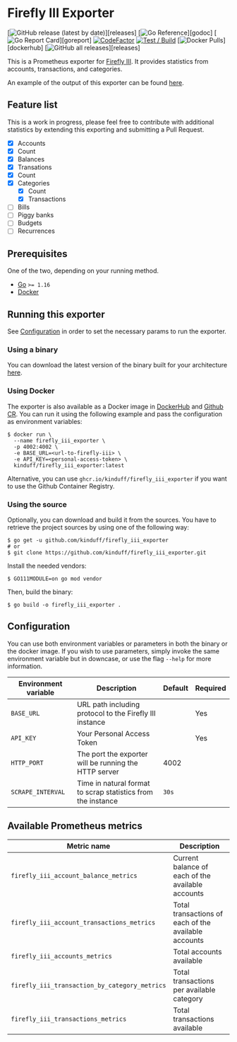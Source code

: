 # Firefly III Exporter

[![GitHub release (latest by date)](https://img.shields.io/github/v/release/kinduff/firefly_iii_exporter?)][releases]
[![Go Reference](https://pkg.go.dev/badge/github.com/kinduff/firefly_iii_exporter.svg?)][godoc]
[![Go Report Card](https://goreportcard.com/badge/github.com/kinduff/firefly_iii_exporter?)][goreport]
[![CodeFactor](https://www.codefactor.io/repository/github/kinduff/firefly_iii_exporter/badge)][codefactor]
[![Test / Build](https://github.com/kinduff/firefly_iii_exporter/actions/workflows/ci.yml/badge.svg?branch=master)][workflow-c]
[![Docker Pulls](https://img.shields.io/docker/pulls/kinduff/firefly_iii_exporter.svg?)][dockerhub]
[![GitHub all releases](https://img.shields.io/github/downloads/kinduff/firefly_iii_exporter/total?)][releases]

This is a Prometheus exporter for [Firefly III](https://www.firefly-iii.org). It provides statistics from accounts, transactions, and categories.

An example of the output of this exporter can be found [here](extra/metrics_example.txt).

## Feature list

This is a work in progress, please feel free to contribute with additional statistics by extending this exporting and submitting a Pull Request.

- [x]  Accounts
  - [x]  Count
  - [x]  Balances
- [x]  Transations
  - [x]  Count
- [x] Categories
  - [x] Count
  - [x] Transactions
- [ ] Bills
- [ ] Piggy banks
- [ ] Budgets
- [ ] Recurrences

## Prerequisites

One of the two, depending on your running method.

* [Go][go] `>= 1.16`
* [Docker][docker]

## Running this exporter

See [Configuration][configuration] in order to set the necessary params to run the exporter.

### Using a binary

You can download the latest version of the binary built for your architecture [here][releases].

### Using Docker

The exporter is also available as a Docker image in [DockerHub][dockerhub] and [Github CR][ghcr]. You can run it using the following example and pass the configuration as environment variables:

```shell
$ docker run \
  --name firefly_iii_exporter \
  -p 4002:4002 \
  -e BASE_URL=<url-to-firefly-iii> \
  -e API_KEY=<personal-access-token> \
  kinduff/firefly_iii_exporter:latest
```

Alternative, you can use `ghcr.io/kinduff/firefly_iii_exporter` if you want to use the Github Container Registry.

### Using the source

Optionally, you can download and build it from the sources. You have to retrieve the project sources by using one of the following way:

```shell
$ go get -u github.com/kinduff/firefly_iii_exporter
# or
$ git clone https://github.com/kinduff/firefly_iii_exporter.git
```

Install the needed vendors:

```shell
$ GO111MODULE=on go mod vendor
```

Then, build the binary:

```shell
$ go build -o firefly_iii_exporter .
```

## Configuration

You can use both environment variables or parameters in both the binary or the docker image. If you wish to use parameters, simply invoke the same environment variable but in downcase, or use the flag `--help` for more information.

| Environment variable | Description                                                  | Default | Required |
| -------------------- | ------------------------------------------------------------ | ------- | -------- |
| `BASE_URL`           | URL path including protocol to the Firefly III instance      |         | Yes      |
| `API_KEY`            | Your Personal Access Token                                   |         | Yes      |
| `HTTP_PORT`          | The port the exporter will be running the HTTP server        | 4002    |          |
| `SCRAPE_INTERVAL`    | Time in natural format to scrap statistics from the instance | `30s`   |          |

## Available Prometheus metrics

| Metric name                                   | Description                                          |
| --------------------------------------------- | ---------------------------------------------------- |
| `firefly_iii_account_balance_metrics`         | Current balance of each of the available accounts    |
| `firefly_iii_account_transactions_metrics`    | Total transactions of each of the available accounts |
| `firefly_iii_accounts_metrics`                | Total accounts available                             |
| `firefly_iii_transaction_by_category_metrics` | Total transactions per available category            |
| `firefly_iii_transactions_metrics`            | Total transactions available                         |

[codefactor]: https://www.codefactor.io/repository/github/kinduff/firefly_iii_exporter
[configuration]: #configuration
[docker]: https://docs.docker.com
[dockerhub]: https://hub.docker.com/r/kinduff/firefly_iii_exporter
[ghcr]: #ghcr
[go]: https://golang.org
[godoc]: https://pkg.go.dev/github.com/kinduff/firefly_iii_exporter
[goreport]: https://goreportcard.com/report/github.com/kinduff/firefly_iii_exporter
[releases]: https://github.com/kinduff/firefly_iii_exporter/releases
[steam-api]: https://steamcommunity.com/dev/apikey
[workflow-c]: https://github.com/kinduff/firefly_iii_exporter/actions/workflows/ci.yml
[metrics_example]: extra/metrics_example.txt
